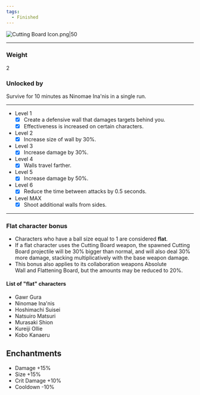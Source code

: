 ```yaml
---
tags:
  - Finished
---
```

![Cutting Board Icon.png|50](https://holocure.wiki.gg/images/f/f1/Cutting_Board_Icon.png)

---
### Weight
2
### Unlocked by

Survive for 10 minutes as Ninomae Ina'nis in a single run.

---
- Level 1
	- [x] Create a defensive wall that damages targets behind you. 
	- [x] Effectiveness is increased on certain characters.
- Level 2
	- [x] Increase size of wall by 30%.
- Level 3
	- [x] Increase damage by 30%.
- Level 4
	- [x] Walls travel farther.
- Level 5
	- [x] Increase damage by 50%.
- Level 6
	- [x] Reduce the time between attacks by 0.5 seconds.
- Level MAX
	- [x] Shoot additional walls from sides.

---
### Flat character bonus
- Characters who have a ball size equal to 1 are considered **flat**.
- If a flat character uses the Cutting Board weapon, the spawned Cutting Board projectile will be 30% bigger than normal, and will also deal 30% more damage, stacking multiplicatively with the base weapon damage. 
- This bonus also applies to its collaboration weapons Absolute Wall and Flattening Board, but the amounts may be reduced to 20%.
#### List of "flat" characters
- Gawr Gura
- Ninomae Ina'nis
- Hoshimachi Suisei
- Natsuiro Matsuri
- Murasaki Shion
- Kureiji Ollie
- Kobo Kanaeru
## Enchantments
- Damage +15%
- Size +15%
- Crit Damage +10%
- Cooldown -10%